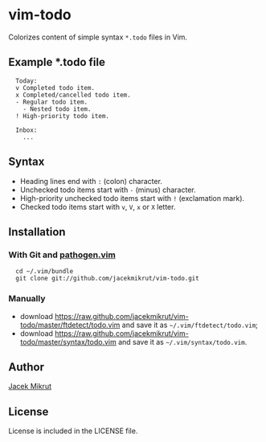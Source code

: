 vim-todo
========

Colorizes content of simple syntax `*.todo` files in Vim.

## Example *.todo file

```
  Today:
  v Completed todo item.
  x Completed/cancelled todo item.
  - Regular todo item.
    - Nested todo item.
  ! High-priority todo item.

  Inbox:
    ...
```

## Syntax

- Heading lines end with `:` (colon) character.
- Unchecked todo items start with `-` (minus) character.
- High-priority unchecked todo items start with `!` (exclamation mark).
- Checked todo items start with `v`, `V`, `x` or `X` letter.

## Installation

### With Git and [pathogen.vim](https://github.com/tpope/vim-pathogen)

```shell
  cd ~/.vim/bundle
  git clone git://github.com/jacekmikrut/vim-todo.git
```

### Manually

* download https://raw.github.com/jacekmikrut/vim-todo/master/ftdetect/todo.vim and save it as `~/.vim/ftdetect/todo.vim`;
* download https://raw.github.com/jacekmikrut/vim-todo/master/syntax/todo.vim and save it as `~/.vim/syntax/todo.vim`.
  

## Author

[Jacek Mikrut](https://github.com/jacekmikrut)

## License

License is included in the LICENSE file.
